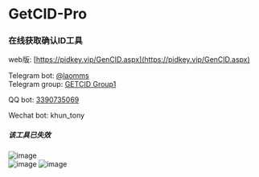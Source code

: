 # GetCID-Pro
### 在线获取确认ID工具  
 
web版: [https://pidkey.vip/GenCID.aspx](https://pidkey.vip/GenCID.aspx)  

Telegram bot: [@laomms](https://t.me/laomms)  
Telegram group: [GETCID Group1](https://t.me/get_cid)   

QQ bot: [3390735069](http://wpa.qq.com/msgrd?v=3&uin=3390735069&site=qq&menu=yes)   

Wechat bot: khun_tony  

##### 该工具已失效  

![image](https://github.com/laomms/GetCID-Pro/blob/master/1.png)  
![image](https://github.com/laomms/GetCID-Pro/blob/master/2.png) 
![image](https://github.com/laomms/GetCID-Pro/blob/master/3.png)   


